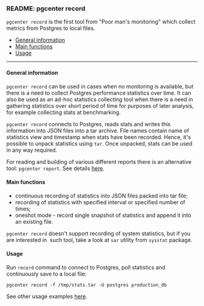 ### README: pgcenter record

`pgcenter record` is the first tool from "Poor man's monitoring" which collect metrics from Postgres to local files.

- [General information](#general-information)
- [Main functions](#main-functions)
- [Usage](#usage)
---

#### General information
`pgcenter record` can be used in cases when no monitoring is available, but there is a need to collect Postgres performance statistics over time. It can also be used as an ad-hoc statistics collecting tool when there is a need in  gathering  statistics over short period of time for purposes of later analysis, for example collecting stats at benchmarking.

`pgcenter record` connects to Postgres, reads stats and writes this information into JSON files into a tar archive. File names contain name of statistics view and timestamp when stats have been recorded. Hence, it's possible to unpack statistics using `tar`. Once unpacked, stats can be used in any way required. 

For reading and building of various different reports there is an alternative tool: `pgcenter report`. See details [here](pgcenter-report-readme.md).

#### Main functions
- continuous recording of statistics into JSON files packed into tar file;
- recording of statistics with specified interval or specified number of times;
- oneshot mode - record single snapshot of statistics and append it into an existing file.

`pgcenter record` doesn't support recording of system statistics, but if you are interested in  such tool, take a look at `sar` utility from `sysstat` package.

#### Usage
Run `record` command to connect to Postgres, poll statistics and continuously save to a local file:
```
pgcenter record -f /tmp/stats.tar -U postgres production_db
```

See other usage examples [here](examples.md).